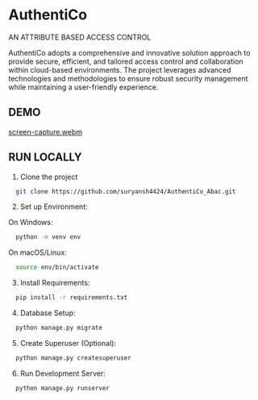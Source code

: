 
# AuthentiCo 
AN ATTRIBUTE BASED ACCESS CONTROL

AuthentiCo adopts a comprehensive and innovative solution approach to provide secure, efficient, and tailored access control and collaboration within cloud-based environments. The project leverages advanced technologies and methodologies to ensure robust security management while maintaining a user-friendly experience.

## DEMO

[screen-capture.webm](https://github.com/suryansh4424/AuthentiCo_Abac/assets/131521058/80c1bc53-135a-4be7-a3de-069e823ecc2f)
## RUN LOCALLY

1. Clone the project

```bash
  git clone https://github.com/suryansh4424/AuthentiCo_Abac.git
```

2. Set up Environment:

 On Windows:
```bash
  python -m venv env
```
 On macOS/Linux:
```bash
  source env/bin/activate
```

3. Install Requirements:
```bash
  pip install -r requirements.txt

```
4. Database Setup:
```bash
  python manage.py migrate
```
5. Create Superuser (Optional):
```bash
  python manage.py createsuperuser
```

6. Run Development Server:
```bash
  python manage.py runserver
```
